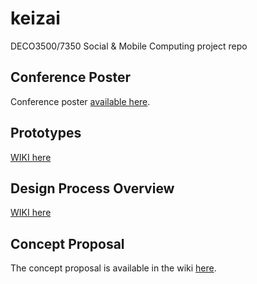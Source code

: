# keizai
DECO3500/7350 Social &amp; Mobile Computing project repo

## Conference Poster

Conference poster [available here](https://github.com/deco3500-2018/keizai/blob/master/conference%20poster/Conference%20Poster.pdf).

## Prototypes
[WIKI here](https://github.com/deco3500-2018/keizai/wiki/Prototypes)

## Design Process Overview
[WIKI here](https://github.com/deco3500-2018/keizai/wiki/Design-Process-Overview)

## Concept Proposal
The concept proposal is available in the wiki
[here](https://github.com/deco3500-2018/keizai/wiki/Concept-Proposal).
